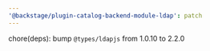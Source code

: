 ```yaml
---
'@backstage/plugin-catalog-backend-module-ldap': patch
---
```


chore(deps): bump `@types/ldapjs` from 1.0.10 to 2.2.0
